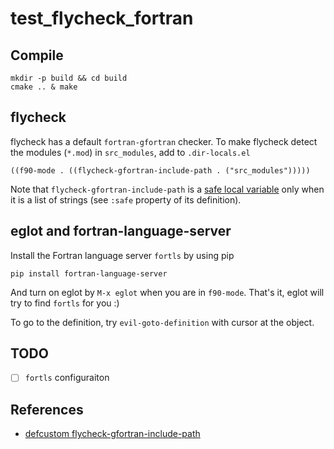 # test\_flycheck\_fortran

## Compile

```shell
mkdir -p build && cd build
cmake .. & make
```

## flycheck

flycheck has a default `fortran-gfortran` checker.
To make flycheck detect the modules (`*.mod`) in `src_modules`, add to `.dir-locals.el`

```emacs-lisp
((f90-mode . ((flycheck-gfortran-include-path . ("src_modules")))))
```

Note that `flycheck-gfortran-include-path` is a [safe local variable](https://www.gnu.org/software/emacs/manual/html_node/emacs/Safe-File-Variables.html)
only when it is a list of strings (see `:safe` property of its definition).

## eglot and fortran-language-server

Install the Fortran language server `fortls` by using pip

```shell
pip install fortran-language-server
```

And turn on eglot by `M-x eglot` when you are in `f90-mode`.
That's it, eglot will try to find `fortls` for you :)

To go to the definition, try `evil-goto-definition` with cursor at the object.

## TODO

- [ ] `fortls` configuraiton

## References

- [defcustom flycheck-gfortran-include-path](https://www.flycheck.org/en/latest/languages.html#variable-flycheck-gfortran-include-path)

